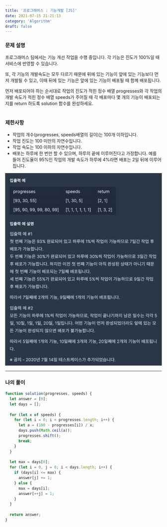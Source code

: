 ```yaml
---
title: '프로그래머스 : 기능개발 [JS]'
date: 2021-07-15 21:21:13
category: 'Algorithm'
draft: false
---
```


### 문제 설명
프로그래머스 팀에서는 기능 개선 작업을 수행 중입니다. 각 기능은 진도가 100%일 때 서비스에 반영할 수 있습니다.<br>

또, 각 기능의 개발속도는 모두 다르기 때문에 뒤에 있는 기능이 앞에 있는 기능보다 먼저 개발될 수 있고, 이때 뒤에 있는 기능은 앞에 있는 기능이 배포될 때 함께 배포됩니다.<br>

먼저 배포되어야 하는 순서대로 작업의 진도가 적힌 정수 배열 progresses와 각 작업의 개발 속도가 적힌 정수 배열 speeds가 주어질 때 각 배포마다 몇 개의 기능이 배포되는지를 return 하도록 solution 함수를 완성하세요.<br><br>

### 제한사항
- 작업의 개수(progresses, speeds배열의 길이)는 100개 이하입니다.
- 작업 진도는 100 미만의 자연수입니다.
- 작업 속도는 100 이하의 자연수입니다.
- 배포는 하루에 한 번만 할 수 있으며, 하루의 끝에 이루어진다고 가정합니다. 예를 들어 진도율이 95%인 작업의 개발 속도가 하루에 4%라면 배포는 2일 뒤에 이루어집니다.

![](./images/16.png)

***

### 나의 풀이

```jsx
function solution(progresses, speeds) {
  let answer = [0];
  let days = [];

  for (let x of speeds) {
    for (let i = 0; i < progresses.length; i++) {
      let a = (100 - progresses[i]) / x;
      days.push(Math.ceil(a));
      progresses.shift();
      break;
    }
  }

  let max = days[0];
  for (let i = 0, j = 0; i < days.length; i++) {
    if (days[i] <= max) {
      answer[j] += 1;
    } else {
      max = days[i];
      answer[++j] = 1;
    }
  }

  return answer;
}
```